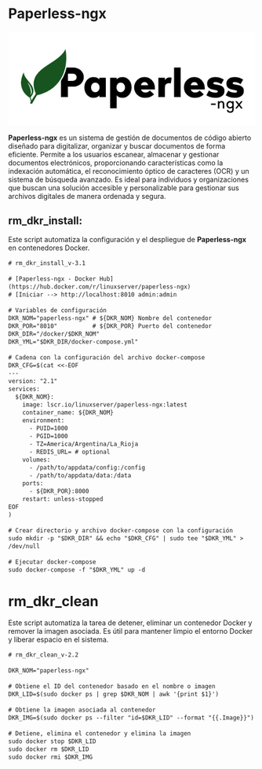 # Paperless-ngx
![](./paperless-ngx-banner.png)

**Paperless-ngx** es un sistema de gestión de documentos de código abierto diseñado para digitalizar, organizar y buscar documentos de forma eficiente. Permite a los usuarios escanear, almacenar y gestionar documentos electrónicos, proporcionando características como la indexación automática, el reconocimiento óptico de caracteres (OCR) y un sistema de búsqueda avanzado. Es ideal para individuos y organizaciones que buscan una solución accesible y personalizable para gestionar sus archivos digitales de manera ordenada y segura.

## rm_dkr_install:
Este script automatiza la configuración y el despliegue de **Paperless-ngx** en contenedores Docker.

```shell
# rm_dkr_install_v-3.1

# [Paperless-ngx - Docker Hub](https://hub.docker.com/r/linuxserver/paperless-ngx)
# [Iniciar --> http://localhost:8010 admin:admin

# Variables de configuración
DKR_NOM="paperless-ngx" # ${DKR_NOM} Nombre del contenedor
DKR_POR="8010"          # ${DKR_POR} Puerto del contenedor
DKR_DIR="/docker/$DKR_NOM"
DKR_YML="$DKR_DIR/docker-compose.yml"

# Cadena con la configuración del archivo docker-compose
DKR_CFG=$(cat <<-EOF
---
version: "2.1"
services:
  ${DKR_NOM}:
    image: lscr.io/linuxserver/paperless-ngx:latest
    container_name: ${DKR_NOM}
    environment:
      - PUID=1000
      - PGID=1000
      - TZ=America/Argentina/La_Rioja
      - REDIS_URL= # optional
    volumes:
      - /path/to/appdata/config:/config
      - /path/to/appdata/data:/data
    ports:
      - ${DKR_POR}:8000
    restart: unless-stopped
EOF
)

# Crear directorio y archivo docker-compose con la configuración
sudo mkdir -p "$DKR_DIR" && echo "$DKR_CFG" | sudo tee "$DKR_YML" > /dev/null

# Ejecutar docker-compose
sudo docker-compose -f "$DKR_YML" up -d
```

# rm_dkr_clean

Este script automatiza la tarea de detener, eliminar un contenedor Docker y remover la imagen asociada. Es útil para mantener limpio el entorno Docker y liberar espacio en el sistema.

```shell
# rm_dkr_clean_v-2.2

DKR_NOM="paperless-ngx"

# Obtiene el ID del contenedor basado en el nombre o imagen
DKR_LID=$(sudo docker ps | grep $DKR_NOM | awk '{print $1}')

# Obtiene la imagen asociada al contenedor
DKR_IMG=$(sudo docker ps --filter "id=$DKR_LID" --format "{{.Image}}")

# Detiene, elimina el contenedor y elimina la imagen
sudo docker stop $DKR_LID
sudo docker rm $DKR_LID
sudo docker rmi $DKR_IMG
```

